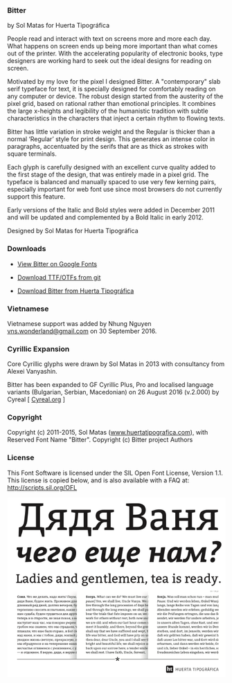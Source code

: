 ### Bitter

by Sol Matas for Huerta Tipográfica

People read and interact with text on screens more and more each day. What happens on screen ends up being more important than what comes out of the printer. With the accelerating popularity of electronic books, type designers are working hard to seek out the ideal designs for reading on screen.

Motivated by my love for the pixel I designed Bitter. A "contemporary" slab serif typeface for text, it is specially designed for comfortably reading on any computer or device. The robust design started from the austerity of the pixel grid, based on rational rather than emotional principles. It combines the large x-heights and legibility of the humanistic tradition with subtle characteristics in the characters that inject a certain rhythm to flowing texts.

Bitter has little variation in stroke weight and the Regular is thicker than a normal ‘Regular’ style for print design. This generates an intense color in paragraphs, accentuated by the serifs that are as thick as strokes with square terminals.

Each glyph is carefully designed with an excellent curve quality added to the first stage of the design, that was entirely made in a pixel grid. The typeface is balanced and manually spaced to use very few kerning pairs, especially important for web font use since most browsers do not currently support this feature.

Early versions of the Italic and Bold styles were added in December 2011 and will be updated and complemented by a Bold Italic in early 2012.

Designed by Sol Matas for Huerta Tipográfica

### Downloads

* [View Bitter on Google Fonts](https://fonts.google.com/specimen/Bitter)

* [Download TTF/OTFs from git](https://github.com/alexeiva/Bitter/releases/tag/v.2.110)

* [Download Bitter from Huerta Tipográfica](http://huertatipografica.com/en/fonts/bitter-ht)

### Vietnamese

Vietnamese support was added by Nhung Nguyen <vns.wonderland@gmail.com> on 30 September 2016. 

### Cyrillic Expansion

Core Cyrillic glyphs were drawn by Sol Matas in 2013 with consultancy from Alexei Vanyashin. 

Bitter has been expanded to GF Cyrillic Plus, Pro and localised language variants (Bulgarian, Serbian, Macedonian) on 26 August 2016 (v.2.000) by Cyreal [ [Cyreal.org](Cyreal.org) ]

### Copyright

Copyright (c) 2011-2015, Sol Matas (www.huertatipografica.com), with Reserved Font Name "Bitter". Copyright (c) Bitter project Authors

### License

This Font Software is licensed under the SIL Open Font License, Version 1.1.
This license is copied below, and is also available with a FAQ at:
http://scripts.sil.org/OFL

![Bitter Cyrillic](documentation/promo.png)

